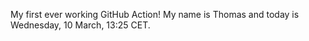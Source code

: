 My first ever working GitHub Action!
My name is Thomas and today is Wednesday, 10 March, 13:25 CET. 
